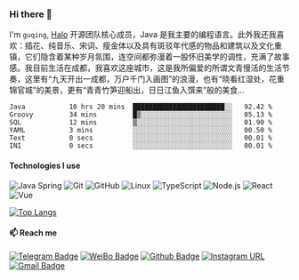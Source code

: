 ### Hi there 👋

<!--
**guqing/guqing** is a ✨ _special_ ✨ repository because its `README.md` (this file) appears on your GitHub profile.

Here are some ideas to get you started:

- 🔭 I’m currently working on ...
- 🌱 I’m currently learning ...
- 👯 I’m looking to collaborate on ...
- 🤔 I’m looking for help with ...
- 💬 Ask me about ...
- 📫 How to reach me: ...
- 😄 Pronouns: ...
- ⚡ Fun fact: ...

-->
I'm `guqing`, <a href="https://github.com/halo-dev">Halo</a> 开源团队核心成员，Java 是我主要的编程语言。此外我还我喜欢：插花、纯音乐、宋词、瘦金体以及具有斑驳年代感的物品和建筑以及文化重镇，它们隐含着某种岁月氛围，连空间都弥漫着一股怀旧美学的调性，充满了故事感。我目前生活在成都，我喜欢这座城市，这是我所偏爱的所谓文青慢活的生活节奏，这里有“九天开出一成都，万户千门入画图”的浪漫，也有“晓看红湿处，花重锦官城”的美景，更有“青青竹笋迎船出，日日江鱼入馔来”般的美食...
<!--START_SECTION:waka-->

```text
Java           10 hrs 20 mins  ███████████████████████░░   92.42 %
Groovy         34 mins         █▒░░░░░░░░░░░░░░░░░░░░░░░   05.13 %
SQL            12 mins         ▒░░░░░░░░░░░░░░░░░░░░░░░░   01.90 %
YAML           3 mins          ░░░░░░░░░░░░░░░░░░░░░░░░░   00.50 %
Text           0 secs          ░░░░░░░░░░░░░░░░░░░░░░░░░   00.01 %
INI            0 secs          ░░░░░░░░░░░░░░░░░░░░░░░░░   00.01 %
```

<!--END_SECTION:waka-->

#### Technologies I use

![Java Spring](https://img.shields.io/badge/-Spring-222222?style=flat&logo=spring&logoColor=6DB33F)
![Git](https://img.shields.io/badge/-Git-222222?style=flat&logo=git&logoColor=F05032)
![GitHub](https://img.shields.io/badge/-GitHub-181717?style=flat&logo=github)
![Linux](https://img.shields.io/badge/-Linux-222222?style=flat&logo=linux&logoColor=FCC624)
![TypeScript](https://img.shields.io/badge/-TypeScript-000000?style=flat&logo=typescript)
![Node.js](https://img.shields.io/badge/-Node.js-222222?style=flat&logo=node.js&logoColor=339933)
![React](https://img.shields.io/badge/-React-222222?style=flat&logo=React&logoColor=61DAFB)
![Vue](https://img.shields.io/badge/-Vue-222222?style=flat&logo=Vue.js&logoColor=4FC08D)

[![Top Langs](https://github-readme-stats.vercel.app/api/top-langs/?username=guqing&layout=compact)](https://github.com/anuraghazra/github-readme-stats)
#### 📫 Reach me
[![Telegram Badge](https://img.shields.io/badge/-Telegram-blue?style=flat&logo=Telegram&logoColor=white&link=)](https://t.me/guching) [![WeiBo Badge](https://img.shields.io/badge/-微博-red?style=flat&logo=sina-weibo&logoColor=white&link=)](https://weibo.com/guqing3478520) [![Github Badge](https://img.shields.io/badge/-Github-24292e?style=flat&logo=github&logoColor=white&link=)](https://github.com/guqing) [![Instagram URL](https://img.shields.io/twitter/url?label=Instagram&logo=Instagram&style=social&url=https://instagram.com/guqing_studio)](https://instagram.com/guqing_studio) [![Gmail Badge](https://img.shields.io/badge/-Gmail-c14438?style=flat-square&logo=Gmail&logoColor=white&link=mailto:guqing3478520@gmail.com)](mailto:guqing3478520@gmail.com)
